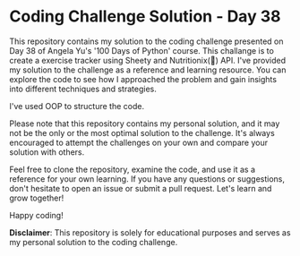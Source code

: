 # Coding Challenge Solution - Day 38

This repository contains my solution to the coding challenge presented on Day 38 of Angela Yu's '100 Days of Python' course. This challange is to create a exercise tracker using Sheety and Nutritionix(🐞) API.
I've provided my solution to the challenge as a reference and learning resource. You can explore the code to see how I approached the problem and gain insights into different techniques and strategies.

I've used OOP to structure the code. 

Please note that this repository contains my personal solution, and it may not be the only or the most optimal solution to the challenge.
It's always encouraged to attempt the challenges on your own and compare your solution with others.

Feel free to clone the repository, examine the code, and use it as a reference for your own learning. If you have any questions or suggestions, don't hesitate to open an issue or submit a pull request. Let's learn and grow together!

Happy coding!

**Disclaimer**: This repository is solely for educational purposes and serves as my personal solution to the coding challenge. 